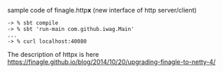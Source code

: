 
sample code of finagle.http**x** (new interface of http server/client)

```
-> % sbt compile
-> % sbt 'run-main com.github.iwag.Main'
...
-> % curl localhost:40080
```
The description of httpx is here
https://finagle.github.io/blog/2014/10/20/upgrading-finagle-to-netty-4/
